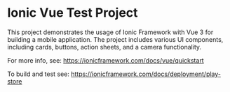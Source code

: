 # Ionic Vue Test Project

This project demonstrates the usage of Ionic Framework with Vue 3 for building a mobile application. The project includes various UI components, including cards, buttons, action sheets, and a camera functionality.

For more info, see: https://ionicframework.com/docs/vue/quickstart

To build and test see: https://ionicframework.com/docs/deployment/play-store

